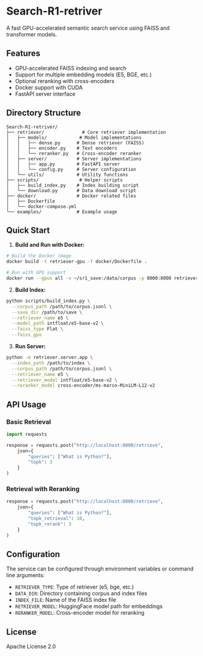 # Search-R1-retriver

A fast GPU-accelerated semantic search service using FAISS and transformer models.

## Features
- GPU-accelerated FAISS indexing and search
- Support for multiple embedding models (E5, BGE, etc.)
- Optional reranking with cross-encoders
- Docker support with CUDA
- FastAPI server interface

## Directory Structure
```
Search-R1-retriver/
├── retriever/              # Core retriever implementation
│   ├── models/            # Model implementations
│   │   ├── dense.py      # Dense retriever (FAISS)
│   │   ├── encoder.py    # Text encoders
│   │   └── reranker.py   # Cross-encoder reranker
│   ├── server/           # Server implementations
│   │   ├── app.py        # FastAPI server
│   │   └── config.py     # Server configuration
│   └── utils/            # Utility functions
├── scripts/               # Helper scripts
│   ├── build_index.py    # Index building script
│   └── download.py       # Data download script
├── docker/               # Docker related files
│   ├── Dockerfile       
│   └── docker-compose.yml
└── examples/             # Example usage
```

## Quick Start

1. **Build and Run with Docker:**
```bash
# Build the Docker image
docker build -t retriever-gpu -f docker/Dockerfile .

# Run with GPU support
docker run --gpus all -v ~/sr1_save:/data/corpus -p 8000:8000 retriever-gpu
```

2. **Build Index:**
```bash
python scripts/build_index.py \
  --corpus_path /path/to/corpus.jsonl \
  --save_dir /path/to/save \
  --retriever_name e5 \
  --model_path intfloat/e5-base-v2 \
  --faiss_type Flat \
  --faiss_gpu
```

3. **Run Server:**
```bash
python -m retriever.server.app \
  --index_path /path/to/index \
  --corpus_path /path/to/corpus.jsonl \
  --retriever_name e5 \
  --retriever_model intfloat/e5-base-v2 \
  --reranker_model cross-encoder/ms-marco-MiniLM-L12-v2
```

## API Usage

### Basic Retrieval
```python
import requests

response = requests.post("http://localhost:8000/retrieve", 
    json={
        "queries": ["What is Python?"],
        "topk": 3
    }
)
```

### Retrieval with Reranking
```python
response = requests.post("http://localhost:8000/retrieve", 
    json={
        "queries": ["What is Python?"],
        "topk_retrieval": 10,
        "topk_rerank": 3
    }
)
```

## Configuration

The service can be configured through environment variables or command line arguments:

- `RETRIEVER_TYPE`: Type of retriever (e5, bge, etc.)
- `DATA_DIR`: Directory containing corpus and index files
- `INDEX_FILE`: Name of the FAISS index file
- `RETRIEVER_MODEL`: HuggingFace model path for embeddings
- `RERANKER_MODEL`: Cross-encoder model for reranking

## License

Apache License 2.0 